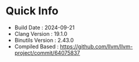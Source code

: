 # Quick Info
* Build Date : 2024-09-21
* Clang Version : 19.1.0
* Binutils Version : 2.43.0
* Compiled Based : https://github.com/llvm/llvm-project/commit/64075837
